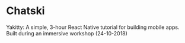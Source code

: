 # Chatski
Yakitty: A simple, 3-hour React Native tutorial for building mobile apps. <br>
Built during an immersive workshop (24-10-2018)
